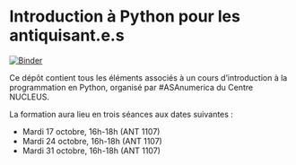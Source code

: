 # Introduction à Python pour les antiquisant.e.s

[![Binder](https://mybinder.org/badge_logo.svg)](https://mybinder.org/v2/gh/mromanello/UNIL-2023-intro-python/HEAD)

Ce dépôt contient tous les éléments associés à un cours d’introduction à la programmation en Python, organisé par #ASAnumerica du Centre NUCLEUS. 

La formation aura lieu en trois séances aux dates suivantes : 
- Mardi 17 octobre, 16h-18h (ANT 1107)
- Mardi 24 octobre, 16h-18h (ANT 1107)
- Mardi 31 octobre, 16h-18h (ANT 1107)

